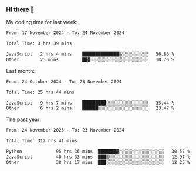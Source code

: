 ### Hi there 👋

My coding time for last week:

<!--START_SECTION:week-->

```txt
From: 17 November 2024 - To: 24 November 2024

Total Time: 3 hrs 39 mins

JavaScript   2 hrs 4 mins    ██████████████▒░░░░░░░░░░   56.86 %
Other        23 mins         ██▓░░░░░░░░░░░░░░░░░░░░░░   10.76 %
```

<!--END_SECTION:week-->

Last month:

<!--START_SECTION:month-->

```txt
From: 24 October 2024 - To: 23 November 2024

Total Time: 25 hrs 44 mins

JavaScript   9 hrs 7 mins    █████████░░░░░░░░░░░░░░░░   35.44 %
Other        6 hrs 2 mins    ██████░░░░░░░░░░░░░░░░░░░   23.47 %
```

<!--END_SECTION:month-->

The past year:

<!--START_SECTION:year-->

```txt
From: 24 November 2023 - To: 23 November 2024

Total Time: 312 hrs 41 mins

Python             95 hrs 36 mins  ███████▓░░░░░░░░░░░░░░░░░   30.57 %
JavaScript         40 hrs 33 mins  ███▒░░░░░░░░░░░░░░░░░░░░░   12.97 %
Other              38 hrs 17 mins  ███░░░░░░░░░░░░░░░░░░░░░░   12.25 %
```

<!--END_SECTION:year-->
